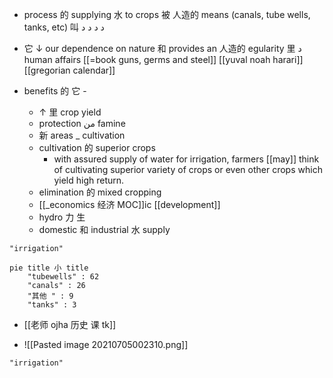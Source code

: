 - process 的 supplying 水 to crops 被 人造的  means (canals, tube wells, tanks, etc) 叫  د  د  د  د 
-  它 ↓ our dependence on nature 和 provides an 人造的  egularity 里 د human affairs [[=book guns, germs and steel]] [[yuval noah harari]] [[gregorian calendar]]

- benefits 的 它 -
	- ↑ 里 crop yield
	- protection من famine
	- 新 areas _ cultivation
	- cultivation 的 superior crops
		- with assured supply of water for irrigation, farmers [[may]] think of cultivating superior variety of crops or even other crops which yield high return.
	- elimination 的 mixed cropping
	- [[_economics 经济 MOC]]ic [[development]] 
	- hydro 力 生
	- domestic 和 industrial 水 supply

```query 2021-12-31 00:34
"irrigation"
```

```mermaid
pie title 小 title
	"tubewells" : 62
	"canals" : 26
	"其他 " : 9
	"tanks" : 3
```

- [[老师 ojha 历史 课 tk]]

- ![[Pasted image 20210705002310.png]]

```query
"irrigation"
```